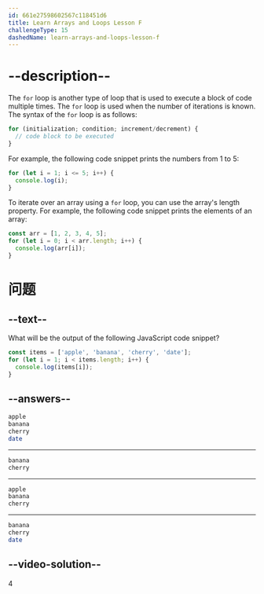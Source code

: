 ```yaml
---
id: 661e27598602567c118451d6
title: Learn Arrays and Loops Lesson F
challengeType: 15
dashedName: learn-arrays-and-loops-lesson-f
---
```


# --description--

The `for` loop is another type of loop that is used to execute a block of code multiple times. The `for` loop is used when the number of iterations is known. The syntax of the `for` loop is as follows:

```javascript
for (initialization; condition; increment/decrement) {
  // code block to be executed
}
```

For example, the following code snippet prints the numbers from 1 to 5:

```javascript
for (let i = 1; i <= 5; i++) {
  console.log(i);
}
```

To iterate over an array using a `for` loop, you can use the array's length property. For example, the following code snippet prints the elements of an array:

```javascript
const arr = [1, 2, 3, 4, 5];
for (let i = 0; i < arr.length; i++) {
  console.log(arr[i]);
}
```

# 问题

## --text--

What will be the output of the following JavaScript code snippet?

```javascript
const items = ['apple', 'banana', 'cherry', 'date'];
for (let i = 1; i < items.length; i++) {
  console.log(items[i]);
}
```

## --answers--

```bash
apple
banana
cherry
date
```

---

```bash
banana
cherry
```

---

```bash
apple
banana
cherry
```

---

```bash
banana
cherry
date
```

## --video-solution--

4
